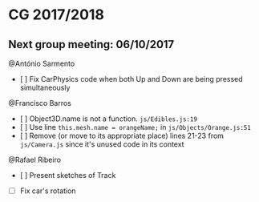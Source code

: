 # CG 2017/2018

## Next group meeting: 06/10/2017

@António Sarmento  
* [ ] Fix CarPhysics code when both Up and Down are being pressed simultaneously

@Francisco Barros  
* [ ] Object3D.name is not a function. `js/Edibles.js:19`
* [ ] Use line `this.mesh.name = orangeName;` in `js/Objects/Orange.js:51`
* [ ] Remove (or move to its appropriate place) lines 21-23 from `js/Camera.js` since it's unused code in its context

@Rafael Ribeiro  
* [ ] Present sketches of Track  
* [ ] Fix car's rotation  
